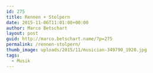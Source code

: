 ```yaml
---
id: 275
title: Rennen + Stolpern
date: 2015-11-06T11:01:08+00:00
author: Marco Betschart
layout: post
guid: http://marco.betschart.name/?p=275
permalink: /rennen-stolpern/
thumb_image: uploads/2015/11/musician-349790_1920.jpg
tags:
  - Musik
---
```

<span class="embed-youtube" style="text-align:center; display: block;"></span>